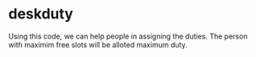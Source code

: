 # deskduty
Using this code, we can help people in assigning the duties. The person with maximim free slots will be alloted maximum duty.
